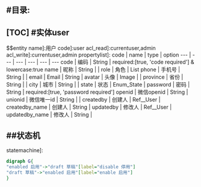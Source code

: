 #目录:
----
[TOC]
#实体user
----
$$entity
name]:用户
code]:user
acl_read]:currentuser,admin
acl_write]:currentuser,admin
propertylist]:
code | name | type | option
--- | --- | --- | --- | --- | ---
code | 编码 | String  | required:[true, 'code required'] & lowercase:true
name | 昵称 | String |  |
role | 角色 | List<String>
phone | 手机号 | String |  |
email | Email | String |
avatar | 头像 | Image |  | 
province | 省份 | String |  | 
city | 城市 | String |  | 
state | 状态 | Enum_State |
password | 密码 | String | required:[true, 'password required']
openid | 微信openid | String |
unionid | 微信唯一id | String |  |
createdby | 创建人 | Ref__User |
createdby_name | 创建人 | String | 
updatedby | 修改人 | Ref__User |
updatedby_name | 修改人 | String |  

##状态机
----
statemachine]:
```dot
digraph G{
"enabled 启用"->"draft 草稿"[label="disable 停用"]
"draft 草稿"->"enabled 启用"[label="enable 启用"]
}
```